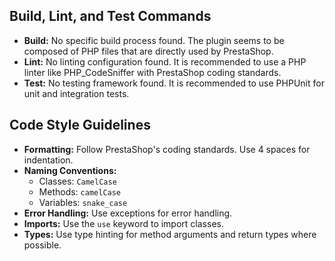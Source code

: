 ## Build, Lint, and Test Commands

- **Build:** No specific build process found. The plugin seems to be composed of PHP files that are directly used by PrestaShop.
- **Lint:** No linting configuration found. It is recommended to use a PHP linter like PHP_CodeSniffer with PrestaShop coding standards.
- **Test:** No testing framework found. It is recommended to use PHPUnit for unit and integration tests.

## Code Style Guidelines

- **Formatting:** Follow PrestaShop's coding standards. Use 4 spaces for indentation.
- **Naming Conventions:**
    - Classes: `CamelCase`
    - Methods: `camelCase`
    - Variables: `snake_case`
- **Error Handling:** Use exceptions for error handling.
- **Imports:** Use the `use` keyword to import classes.
- **Types:** Use type hinting for method arguments and return types where possible.
